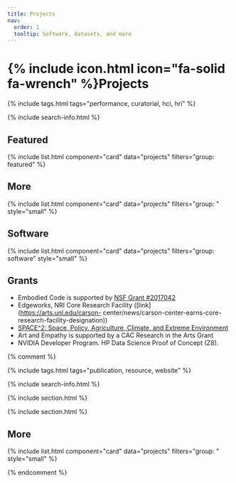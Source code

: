 ```yaml
---
title: Projects
nav:
  order: 1
  tooltip: Software, datasets, and more
---
```


# {% include icon.html icon="fa-solid fa-wrench" %}Projects

{% include tags.html tags="performance, curatorial, hci, hri" %}

{% include search-info.html %}

## Featured

{% include list.html component="card" data="projects" filters="group: featured" %}

## More

<!-- {% include list.html component="card" data="projects" filters="group: " style="small" %} -->
{% include list.html component="card" data="projects" filters="group: " style="small" %}

## Software

{% include list.html component="card" data="projects" filters="group: software" style="small" %}


## Grants

- Embodied Code is supported by [NSF Grant #2017042](https://nsf.gov/awardsearch/showAward?AWD_ID=2017042)
- Edgeworks, NRI Core Research Facility ([link](https://arts.unl.edu/carson-
center/news/carson-center-earns-core-research-facility-designation))
- [SPACE^2: Space, Policy, Agriculture, Climate, and Extreme Environment](https://bse.unl.edu/space2)
- Art and Empathy is supported by a CAC Research in the Arts Grant
- NVIDIA Developer Program. HP Data Science Proof of Concept (Z8).

{% comment %}

{% include tags.html tags="publication, resource, website" %}

{% include search-info.html %}

{% include section.html %}

{% include section.html %}

## More

{% include list.html component="card" data="projects" filters="group: " style="small" %}

{% endcomment %}